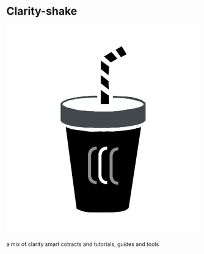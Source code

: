 # Clarity-shake

![](https://github.com/ABRAHAMEKIO/Clarity-shake/blob/main/%20clarityshake1.png)


a mix of clarity smart cotracts and tutorials, guides and tools 
